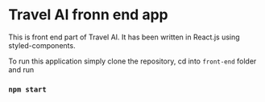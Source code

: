 # Travel AI fronn end app

This is front end part of Travel AI. It has been written in React.js using styled-components.

To run this application simply clone the repository, cd into `front-end` folder and run
### `npm start`